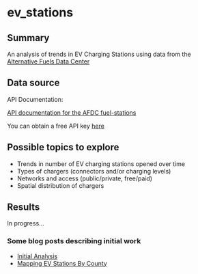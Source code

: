 # ev_stations

## Summary

An analysis of trends in EV Charging Stations using data from the [Alternative Fuels Data Center](https://developer.nrel.gov/docs/transportation/alt-fuel-stations-v1/)


## Data source

API Documentation:

[API documentation for the AFDC fuel-stations](https://developer.nrel.gov/docs/transportation/alt-fuel-stations-v1/all/#station-count-record-fields)

You can obtain a free API key [here](https://developer.nrel.gov/signup/)

## Possible topics to explore
- Trends in number of EV charging stations opened over time
- Types of chargers (connectors and/or charging levels)
- Networks and access (public/private, free/paid)
- Spatial distribution of chargers

## Results

In progress...

### Some blog posts describing initial work

- [Initial Analysis](https://andypicke.quarto.pub/portfolio/posts/EV_Stations/)
- [Mapping EV Stations By County](https://andypicke.quarto.pub/portfolio/posts/EV_station_mapping/ev_station_mapping.html)

